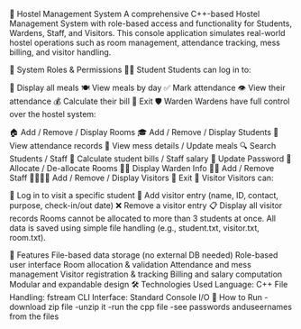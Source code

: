 🏨 Hostel Management System
A comprehensive C++-based Hostel Management System with role-based access and functionality for Students, Wardens, Staff, and Visitors. This console application simulates real-world hostel operations such as room management, attendance tracking, mess billing, and visitor handling.

👤 System Roles & Permissions
🧑‍🎓 Student
Students can log in to:

📅 Display all meals
🍽️ View meals by day
✅ Mark attendance
👁️ View their attendance
💰 Calculate their bill
🚪 Exit
🛡️ Warden
Wardens have full control over the hostel system:

🏠 Add / Remove / Display Rooms
🎓 Add / Remove / Display Students
📆 View attendance records
🍛 View mess details / Update meals
🔍 Search Students / Staff
💸 Calculate student bills / Staff salary
🔑 Update Password
🧾 Allocate / De-allocate Rooms
🕵️‍♂️ Display Warden Info
👷‍♂️ Add / Remove Staff
👨‍👩‍👧‍👦 Add / Remove / Display Visitors
🛑 Exit
🚶 Visitor
Visitors can:

🔐 Log in to visit a specific student
📝 Add visitor entry (name, ID, contact, purpose, check-in/out date)
❌ Remove a visitor entry
📋 Display all visitor records
Rooms cannot be allocated to more than 3 students at once. All data is saved using simple file handling (e.g., student.txt, visitor.txt, room.txt).

📂 Features
File-based data storage (no external DB needed)
Role-based user interface
Room allocation & validation
Attendance and mess management
Visitor registration & tracking
Billing and salary computation
Modular and expandable design
🛠️ Technologies Used
Language: C++
File Handling: fstream
CLI Interface: Standard Console I/O
🚀 How to Run
-download zip file
-unzip it -run the cpp file
-see passwords anduseernames from the files
